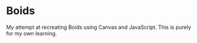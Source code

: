 Boids
=====

My attempt at recreating Boids using Canvas and JavaScript. This is purely for my own learning.